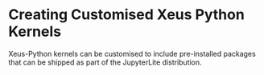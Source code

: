 # Creating Customised Xeus Python Kernels

Xeus-Python kernels can be customised to include pre-installed packages that can be shipped as part of the JupyterLite distribution.

